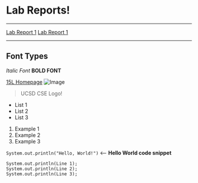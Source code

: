 # Lab Reports!
***
[Lab Report 1](lab-report-1-week-2)
[Lab Report 1](https://jaredjose.github.io/cse15l-lab-reports/lab-report-1-week-2.html)
***
## Font Types
*Italic Font*
**BOLD FONT**

[15L Homepage](https://ucsd-cse15l-w22.github.io/)
![Image](http://www.sysnet.ucsd.edu/~voelker/pubcom/logo/CSELogo_4Ch2.jpg)
>UCSD CSE Logo!

* List 1
* List 2
* List 3

1. Example 1
2. Example 2
3. Example 3

`System.out.println("Hello, World!")` <-- **Hello World code snippet**
```
System.out.println(Line 1);
System.out.println(Line 2);
System.out.println(Line 3);
```
